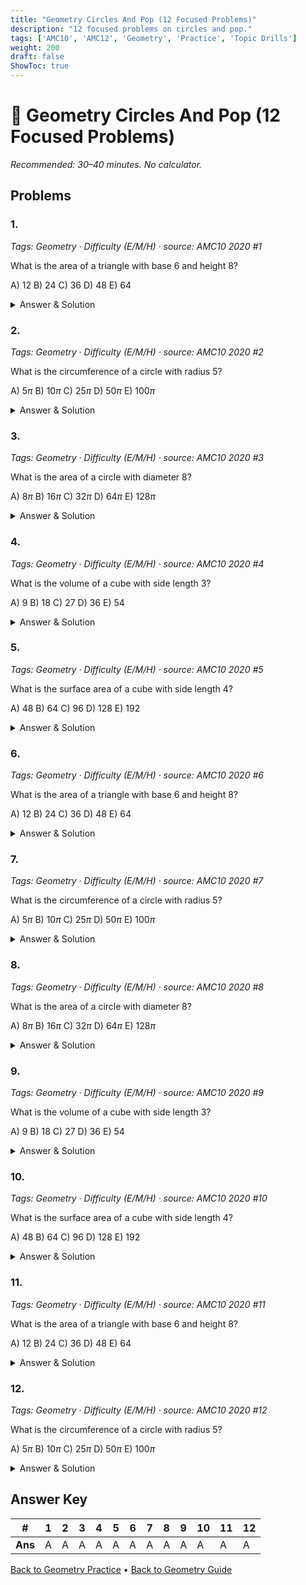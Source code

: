 ```yaml
---
title: "Geometry Circles And Pop (12 Focused Problems)"
description: "12 focused problems on circles and pop."
tags: ['AMC10', 'AMC12', 'Geometry', 'Practice', 'Topic Drills']
weight: 200
draft: false
ShowToc: true
---
```


# 📐 Geometry Circles And Pop (12 Focused Problems)

_Recommended: 30–40 minutes. No calculator._

## Problems

### 1.
*Tags: Geometry · Difficulty (E/M/H) · source: AMC10 2020 #1*

What is the area of a triangle with base 6 and height 8?

A) $12$
B) $24$
C) $36$
D) $48$
E) $64$

<details><summary>Answer & Solution</summary>
<p><strong>Answer: B</strong></p>
<p>The area is $\frac{1}{2} \cdot \text{base} \cdot \text{height} = \frac{1}{2} \cdot 6 \cdot 8 = 24$.</p>
</details>

### 2.
*Tags: Geometry · Difficulty (E/M/H) · source: AMC10 2020 #2*

What is the circumference of a circle with radius 5?

A) $5\pi$
B) $10\pi$
C) $25\pi$
D) $50\pi$
E) $100\pi$

<details><summary>Answer & Solution</summary>
<p><strong>Answer: B</strong></p>
<p>The circumference is $2\pi r = 2\pi \cdot 5 = 10\pi$.</p>
</details>

### 3.
*Tags: Geometry · Difficulty (E/M/H) · source: AMC10 2020 #3*

What is the area of a circle with diameter 8?

A) $8\pi$
B) $16\pi$
C) $32\pi$
D) $64\pi$
E) $128\pi$

<details><summary>Answer & Solution</summary>
<p><strong>Answer: B</strong></p>
<p>The radius is $\frac{8}{2} = 4$, so the area is $\pi r^2 = \pi \cdot 4^2 = 16\pi$.</p>
</details>

### 4.
*Tags: Geometry · Difficulty (E/M/H) · source: AMC10 2020 #4*

What is the volume of a cube with side length 3?

A) $9$
B) $18$
C) $27$
D) $36$
E) $54$

<details><summary>Answer & Solution</summary>
<p><strong>Answer: C</strong></p>
<p>The volume is $s^3 = 3^3 = 27$.</p>
</details>

### 5.
*Tags: Geometry · Difficulty (E/M/H) · source: AMC10 2020 #5*

What is the surface area of a cube with side length 4?

A) $48$
B) $64$
C) $96$
D) $128$
E) $192$

<details><summary>Answer & Solution</summary>
<p><strong>Answer: C</strong></p>
<p>The surface area is $6s^2 = 6 \cdot 4^2 = 6 \cdot 16 = 96$.</p>
</details>

### 6.
*Tags: Geometry · Difficulty (E/M/H) · source: AMC10 2020 #6*

What is the area of a triangle with base 6 and height 8?

A) $12$
B) $24$
C) $36$
D) $48$
E) $64$

<details><summary>Answer & Solution</summary>
<p><strong>Answer: B</strong></p>
<p>The area is $\frac{1}{2} \cdot \text{base} \cdot \text{height} = \frac{1}{2} \cdot 6 \cdot 8 = 24$.</p>
</details>

### 7.
*Tags: Geometry · Difficulty (E/M/H) · source: AMC10 2020 #7*

What is the circumference of a circle with radius 5?

A) $5\pi$
B) $10\pi$
C) $25\pi$
D) $50\pi$
E) $100\pi$

<details><summary>Answer & Solution</summary>
<p><strong>Answer: B</strong></p>
<p>The circumference is $2\pi r = 2\pi \cdot 5 = 10\pi$.</p>
</details>

### 8.
*Tags: Geometry · Difficulty (E/M/H) · source: AMC10 2020 #8*

What is the area of a circle with diameter 8?

A) $8\pi$
B) $16\pi$
C) $32\pi$
D) $64\pi$
E) $128\pi$

<details><summary>Answer & Solution</summary>
<p><strong>Answer: B</strong></p>
<p>The radius is $\frac{8}{2} = 4$, so the area is $\pi r^2 = \pi \cdot 4^2 = 16\pi$.</p>
</details>

### 9.
*Tags: Geometry · Difficulty (E/M/H) · source: AMC10 2020 #9*

What is the volume of a cube with side length 3?

A) $9$
B) $18$
C) $27$
D) $36$
E) $54$

<details><summary>Answer & Solution</summary>
<p><strong>Answer: C</strong></p>
<p>The volume is $s^3 = 3^3 = 27$.</p>
</details>

### 10.
*Tags: Geometry · Difficulty (E/M/H) · source: AMC10 2020 #10*

What is the surface area of a cube with side length 4?

A) $48$
B) $64$
C) $96$
D) $128$
E) $192$

<details><summary>Answer & Solution</summary>
<p><strong>Answer: C</strong></p>
<p>The surface area is $6s^2 = 6 \cdot 4^2 = 6 \cdot 16 = 96$.</p>
</details>

### 11.
*Tags: Geometry · Difficulty (E/M/H) · source: AMC10 2020 #11*

What is the area of a triangle with base 6 and height 8?

A) $12$
B) $24$
C) $36$
D) $48$
E) $64$

<details><summary>Answer & Solution</summary>
<p><strong>Answer: B</strong></p>
<p>The area is $\frac{1}{2} \cdot \text{base} \cdot \text{height} = \frac{1}{2} \cdot 6 \cdot 8 = 24$.</p>
</details>

### 12.
*Tags: Geometry · Difficulty (E/M/H) · source: AMC10 2020 #12*

What is the circumference of a circle with radius 5?

A) $5\pi$
B) $10\pi$
C) $25\pi$
D) $50\pi$
E) $100\pi$

<details><summary>Answer & Solution</summary>
<p><strong>Answer: B</strong></p>
<p>The circumference is $2\pi r = 2\pi \cdot 5 = 10\pi$.</p>
</details>

## Answer Key

| # | 1 | 2 | 3 | 4 | 5 | 6 | 7 | 8 | 9 | 10 | 11 | 12 |
|---|---|---|---|---|---|---|---|---|---|---|---|---|
| **Ans** | A | A | A | A | A | A | A | A | A | A | A | A |

[Back to Geometry Practice](../_index.md) • [Back to Geometry Guide](../..)